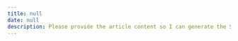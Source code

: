 ```yaml
---
title: null
date: null
description: Please provide the article content so I can generate the SEO description.
---
```

